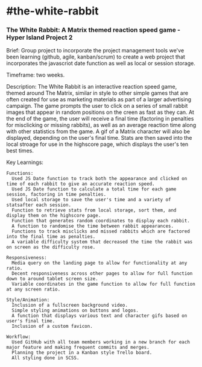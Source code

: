 <h1>#the-white-rabbit</h1>
<h3>The White Rabbit: A Matrix themed reaction speed game - Hyper Island Project 2</h2>

Brief: Group project to incorporate the project management tools we've been learning (github, agile, kanban/scrum) to create a web project that incorporates the javascriot date function as well as local or session storage.

Timeframe: two weeks.

Description: The White Rabbit is an interactive reaction speed game, themed around The Matrix, similar in style to other simple games that are often created for use as marketing materials as part of a larger advertising campaign. The game prompts the user to click on a series of small rabbit images that appear in random positions on the creen as fast as they can. At the end of the game, the user will receive a final time (factoring in penalties for misclicking or missing rabbits), as well as an average reaction time along with other statistics from the game. A gif of a Matrix character will also be displayed, depending on the user's final time. Stats are then saved into the local stroage for use in the highscore page, which displays the user's ten best times.

Key Learnings:

    Functions:
      Used JS Date function to track both the appearance and clicked on time of each rabbit to give an accurate reaction speed.
      Used JS Date function to calculate a total time for each game session, factoring in time penalties.
      Used local storage to save the user's time and a variety of statsafter each session. 
      Function to retrieve stats from local storage, sort them, and display them on the highscore page.
      Function that generates random coordinates to display each rabbit.
      A function to randomise the time between rabbit appearances.
      Functions to track misclicks and missed rabbits which are factored into the final time as penalties.
      A variable difficulty system that decreased the time the rabbit was on screen as the difficulty rose.

    Responsiveness:
      Media query on the landing page to allow for functionality at any ratio.
      Decent responsiveness across other pages to allow for full function down to around tablet screen size.
      Variable coordinates in the game function to allow for full function at any screen ratio.

    Style/Animation:
      Inclusion of a fullscreen background video.
      Simple styling animations on buttons and logos.
      A function that displays various text and character gifs based on user's final time.
      Inclusion of a custom favicon.

    Workflow:
      Used GitHub with all team members working in a new branch for each major feature and making frequent commits and merges.
      Planning the project in a Kanban style Trello board.
      All styling done in SCSS.
                  
                  

